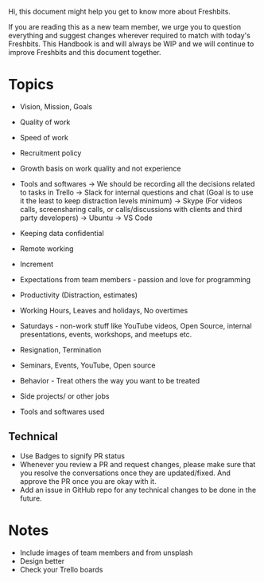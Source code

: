 Hi, this document might help you get to know more about Freshbits.

If you are reading this as a new team member, we urge you to question everything and suggest changes wherever required to match with today's Freshbits. This Handbook is and will always be WIP and we will continue to improve Freshbits and this document together.

# Topics
- Vision, Mission, Goals
- Quality of work
- Speed of work
- Recruitment policy
- Growth basis on work quality and not experience

- Tools and softwares
-> We should be recording all the decisions related to tasks in Trello
-> Slack for internal questions and chat (Goal is to use it the least to keep distraction levels minimum)
-> Skype (For videos calls, screensharing calls, or calls/discussions with clients and third party developers)
-> Ubuntu
-> VS Code


- Keeping data confidential
- Remote working
- Increment
- Expectations from team members - passion and love for programming
- Productivity (Distraction, estimates)
- Working Hours, Leaves and holidays, No overtimes
- Saturdays - non-work stuff like YouTube videos, Open Source, internal presentations, events, workshops, and meetups etc.
- Resignation, Termination
- Seminars, Events, YouTube, Open source
- Behavior - Treat others the way you want to be treated
- Side projects/ or other jobs
- Tools and softwares used

## Technical
- Use Badges to signify PR status
- Whenever you review a PR and request changes, please make sure that you resolve the conversations once they are updated/fixed. And approve the PR once you are okay with it.
- Add an issue in GitHub repo for any technical changes to be done in the future.

# Notes
- Include images of team members and from unsplash
- Design better
- Check your Trello boards
